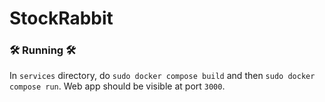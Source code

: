 # StockRabbit

### :hammer_and_wrench: Running :hammer_and_wrench:

In `services` directory, do `sudo docker compose build` and then `sudo docker compose run`. Web app should be visible at port `3000`.
